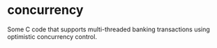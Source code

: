 # concurrency

Some C code that supports multi-threaded banking transactions using optimistic concurrency control.
